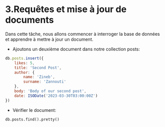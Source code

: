 # 3.Requêtes et mise à jour de documents

Dans cette tâche, nous allons commencer à interroger la base de données et apprendre à mettre à jour un document. 

* Ajoutons un deuxième document dans notre collection posts:

```js
db.posts.insert({
	likes: 5,
	title: 'Second Post',
	author: {
		name: 'Zineb',
		surname: 'Zannouti'
	},
	body: 'Body of our second post',
	date: ISODate('2023-03-30T03:00:00Z')
})
```
* Vérifier le document:
```
db.posts.find().pretty()
```
